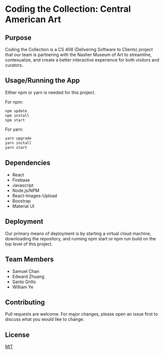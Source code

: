# Coding the Collection: Central American Art

## Purpose

Coding the Collection is a CS 408 (Delivering Software to Clients) project that our team is partnering with the Nasher Museum of Art to streamline, contexualize, and 
create a better interactive experience for both visitors and curators.

## Usage/Running the App

Either npm or yarn is needed for this project. 

For npm:

```bash
npm update
npm install
npm start
```

For yarn:

```bash
yarn upgrade
yarn install
yarn start
```

## Dependencies

- React
- Firebase
- Javascript
- Node.js/NPM
- React-Images-Upload
- Boostrap
- Material UI

## Deployment

Our primary means of deployment is by starting a virtual cloud machine, downloading the repository, and running npm start or npm run build on the top level of this project. 


## Team Members
- Samuel Chan
- Edward Zhuang
- Santo Grillo
- William Ye


## Contributing
Pull requests are welcome. For major changes, please open an issue first to discuss what you would like to change.

## License
[MIT](LICENSE)
